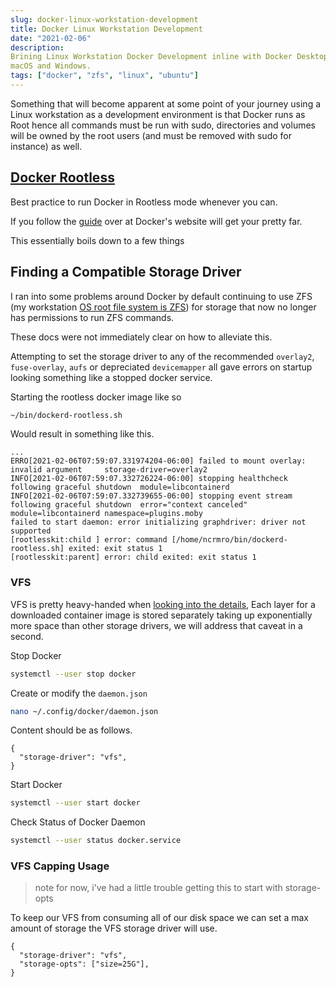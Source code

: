 ```yaml
---
slug: docker-linux-workstation-development
title: Docker Linux Workstation Development
date: "2021-02-06"
description:
Brining Linux Workstation Docker Development inline with Docker Desktop for
macOS and Windows.
tags: ["docker", "zfs", "linux", "ubuntu"]
---
```


Something that will become apparent at some point of your journey using a Linux
workstation as a development environment is that Docker runs as Root hence all
commands must be run with sudo, directories and volumes will be owned by the
root users (and must be removed with sudo for instance) as well.

## [Docker Rootless](https://docs.docker.com/engine/security/rootless/#daemon)

Best practice to run Docker in Rootless mode whenever you can.

If you follow the
[guide](https://docs.docker.com/engine/security/rootless/#daemon) over at
Docker's website will get your pretty far.

This essentially boils down to a few things

## Finding a Compatible Storage Driver

I ran into some problems around Docker by default continuing to use ZFS (my
workstation
[OS root file system is ZFS](https://openzfs.github.io/openzfs-docs/Getting%20Started/Ubuntu/Ubuntu%2020.04%20Root%20on%20ZFS.html#id5))
for storage that now no longer has permissions to run ZFS commands.

These docs were not immediately clear on how to alleviate this.

Attempting to set the storage driver to any of the recommended `overlay2`,
`fuse-overlay`, `aufs` or depreciated `devicemapper` all gave errors on startup
looking something like a stopped docker service.

Starting the rootless docker image like so

```bash
~/bin/dockerd-rootless.sh
```

Would result in something like this.

```
...
ERRO[2021-02-06T07:59:07.331974204-06:00] failed to mount overlay: invalid argument     storage-driver=overlay2
INFO[2021-02-06T07:59:07.332726224-06:00] stopping healthcheck following graceful shutdown  module=libcontainerd
INFO[2021-02-06T07:59:07.332739655-06:00] stopping event stream following graceful shutdown  error="context canceled" module=libcontainerd namespace=plugins.moby
failed to start daemon: error initializing graphdriver: driver not supported
[rootlesskit:child ] error: command [/home/ncrmro/bin/dockerd-rootless.sh] exited: exit status 1
[rootlesskit:parent] error: child exited: exit status 1
```

### VFS

VFS is pretty heavy-handed when
[looking into the details](https://docs.docker.com/storage/storagedriver/vfs-driver/),
Each layer for a downloaded container image is stored separately taking up
exponentially more space than other storage drivers, we will address that caveat
in a second.

Stop Docker

```bash
systemctl --user stop docker
```

Create or modify the `daemon.json`

```bash
nano ~/.config/docker/daemon.json
```

Content should be as follows.

```json5
{
  "storage-driver": "vfs",
}
```

Start Docker

```bash
systemctl --user start docker
```

Check Status of Docker Daemon

```bash
systemctl --user status docker.service
```

### VFS Capping Usage

> note for now, i've had a little trouble getting this to start with storage-opts

To keep our VFS from consuming all of our disk space we can set a max amount of
storage the VFS storage driver will use.

```json5
{
  "storage-driver": "vfs",
  "storage-opts": ["size=25G"],
}
```
